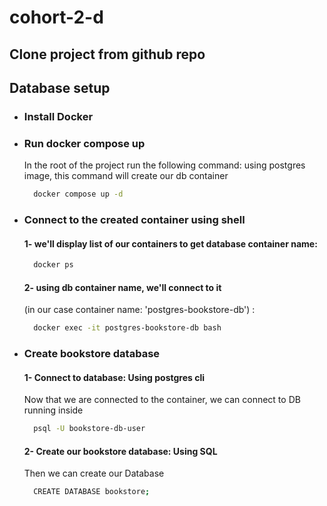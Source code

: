 # cohort-2-d

## Clone project from github repo

## Database setup
* ### Install Docker
* ### Run docker compose up
  In the root of the project run the following command:  using postgres image, this command will create our db container
    ```bash
      docker compose up -d
    ```
* ### Connect to the created container using shell
  #### 1- we'll display list of our containers to get database container name:
  ```bash
    docker ps
  ```
  #### 2- using db container name, we'll connect to it
  (in our case container name: 'postgres-bookstore-db') :
  ```bash
    docker exec -it postgres-bookstore-db bash
  ```
* ### Create bookstore database
    #### 1- Connect to database: Using postgres cli
    Now that we are connected to the container, we can connect to DB running inside 
    ```bash
      psql -U bookstore-db-user
    ```
    #### 2- Create our bookstore database: Using SQL
    Then we can create our Database
    ```bash
      CREATE DATABASE bookstore;
    ```